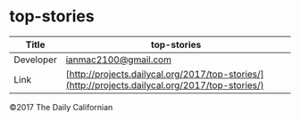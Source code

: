 # top-stories

| Title | top-stories |
|-|-|
| Developer    | [ianmac2100@gmail.com](ianmac2100@gmail.com) |
| Link | [http://projects.dailycal.org/2017/top-stories/](http://projects.dailycal.org/2017/top-stories/) |


©2017 The Daily Californian
